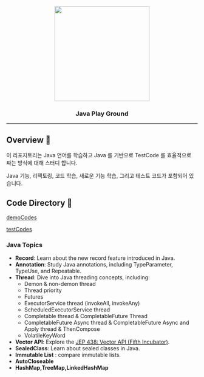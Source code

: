 
<div align="center">
<img src="https://user-images.githubusercontent.com/61622657/230389896-14015459-6050-429e-b563-e2fdecaabbfb.jpeg" width="250" height="250">
<h3>Java Play Ground</h3>
</div>

***

## Overview 🌟

이 리포지토리는 Java 언어를 학습하고 Java 를 기반으로 TestCode 를 효율적으로 짜는 방식에 대해 스터디 합니다.

Java 기능, 리팩토링, 코드 학습, 새로운 기능 학습, 그리고 테스트 코드가 포함되어 있습니다.

## Code Directory 📁

[demoCodes](https://github.com/christopher3810/JavaAndKotlin/tree/master/Java_Feature_Test/demo/src/main/java/com/javafeature/demo)

[testCodes](https://github.com/christopher3810/JavaPlayGround/tree/master/Java_Feature_Test/demo/src/test/java/com/javafeature/test)

### Java Topics

-   **Record**: Learn about the new record feature introduced in Java.
-   **Annotation**: Study Java annotations, including TypeParameter, TypeUse, and Repeatable.
-   **Thread**: Dive into Java threading concepts, including:
    -   Demon & non-demon thread
    -   Thread priority
    -   Futures
    -   ExecutorService thread (invokeAll, invokeAny)
    -   ScheduledExecutorService thread
    -   Completable thread & CompletableFuture Thread
    -   CompletableFuture Async thread & CompletableFuture Async and Apply thread & ThenCompose
    -   VolatileKeyWord
-   **Vector API**: Explore the [JEP 438: Vector API (Fifth Incubator)](https://openjdk.org/jeps/438).
-   **SealedClass**: Learn about sealed classes in Java.
-   **Immutable List** : compare immutable lists.
-   **AutoCloseable**
-   **HashMap,TreeMap,LinkedHashMap**